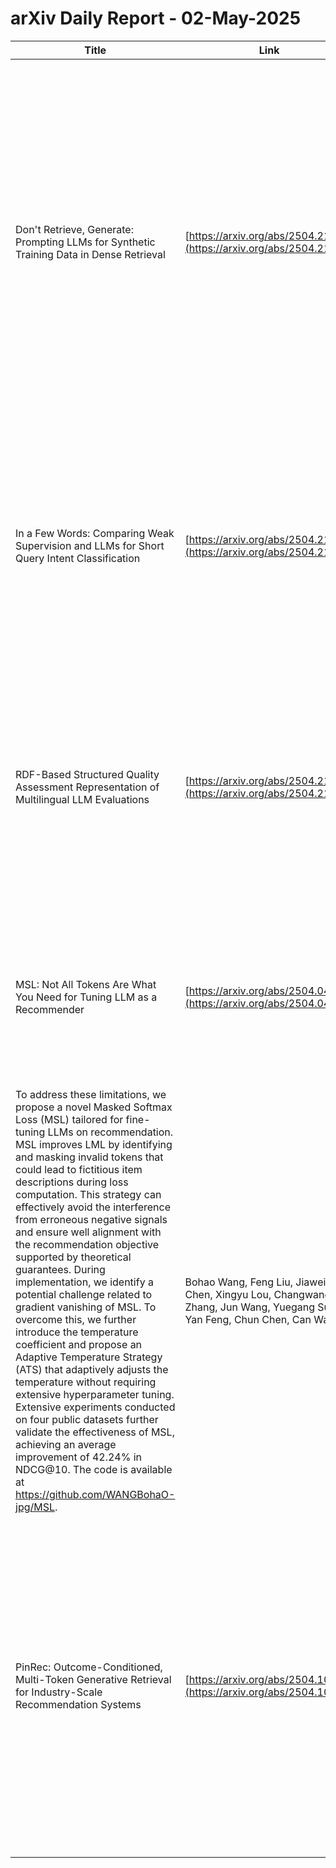 # arXiv Daily Report - 02-May-2025

| Title | Link | abstract | author |
| --- | --- | --- | --- |
| Don't Retrieve, Generate: Prompting LLMs for Synthetic Training Data in Dense Retrieval | [https://arxiv.org/abs/2504.21015](https://arxiv.org/abs/2504.21015) | Training effective dense retrieval models often relies on hard negative (HN) examples mined from the document corpus via methods like BM25 or cross-encoders (CE), processes that can be computationally demanding and require full corpus access. This paper introduces a different approach, an end-to-end pipeline where a Large Language Model (LLM) first generates a query from a passage, and then generates a hard negative example using \emph{only} that query text. This corpus-free negative generation contrasts with standard mining techniques. We evaluated this \textsc{LLM Query $\rightarrow$ LLM HN} approach against traditional \textsc{LLM Query $\rightarrow$ BM25 HN} and \textsc{LLM Query $\rightarrow$ CE HN} pipelines using E5-Base and GTE-Base models on several BEIR benchmark datasets. Our results show the proposed all-LLM pipeline achieves performance identical to both the BM25 and the computationally intensive CE baselines across nDCG@10, Precision@10, and Recall@100 metrics. This demonstrates that our corpus-free negative generation method matches the effectiveness of complex, corpus-dependent mining techniques, offering a potentially simpler and more efficient pathway for training high-performance retrievers without sacrificing results. We make the dataset including the queries and the hard-negatives for all three methods publicly available https://huggingface.co/collections/chungimungi/arxiv-hard-negatives-68027bbc601ff6cc8eb1f449. | Aarush Sinha |
| In a Few Words: Comparing Weak Supervision and LLMs for Short Query Intent Classification | [https://arxiv.org/abs/2504.21398](https://arxiv.org/abs/2504.21398) | User intent classification is an important task in information retrieval. Previously, user intents were classified manually and automatically; the latter helped to avoid hand labelling of large datasets. Recent studies explored whether LLMs can reliably determine user intent. However, researchers have recognized the limitations of using generative LLMs for classification tasks. In this study, we empirically compare user intent classification into informational, navigational, and transactional categories, using weak supervision and LLMs. Specifically, we evaluate LLaMA-3.1-8B-Instruct and LLaMA-3.1-70B-Instruct for in-context learning and LLaMA-3.1-8B-Instruct for fine-tuning, comparing their performance to an established baseline classifier trained using weak supervision (ORCAS-I). Our results indicate that while LLMs outperform weak supervision in recall, they continue to struggle with precision, which shows the need for improved methods to balance both metrics effectively. | Daria Alexander, Arjen P. de Vries |
| RDF-Based Structured Quality Assessment Representation of Multilingual LLM Evaluations | [https://arxiv.org/abs/2504.21605](https://arxiv.org/abs/2504.21605) | Large Language Models (LLMs) increasingly serve as knowledge interfaces, yet systematically assessing their reliability with conflicting information remains difficult. We propose an RDF-based framework to assess multilingual LLM quality, focusing on knowledge conflicts. Our approach captures model responses across four distinct context conditions (complete, incomplete, conflicting, and no-context information) in German and English. This structured representation enables the comprehensive analysis of knowledge leakage-where models favor training data over provided context-error detection, and multilingual consistency. We demonstrate the framework through a fire safety domain experiment, revealing critical patterns in context prioritization and language-specific performance, and demonstrating that our vocabulary was sufficient to express every assessment facet encountered in the 28-question study. | Jonas Gwozdz, Andreas Both |
| MSL: Not All Tokens Are What You Need for Tuning LLM as a Recommender | [https://arxiv.org/abs/2504.04178](https://arxiv.org/abs/2504.04178) | Large language models (LLMs), known for their comprehension capabilities and extensive knowledge, have been increasingly applied to recommendation systems (RS). Given the fundamental gap between the mechanism of LLMs and the requirement of RS, researchers have focused on fine-tuning LLMs with recommendation-specific data to enhance their performance. Language Modeling Loss (LML), originally designed for language generation tasks, is commonly adopted. However, we identify two critical limitations of LML: 1) it exhibits significant divergence from the recommendation objective; 2) it erroneously treats all fictitious item descriptions as negative samples, introducing misleading training signals.
  To address these limitations, we propose a novel Masked Softmax Loss (MSL) tailored for fine-tuning LLMs on recommendation. MSL improves LML by identifying and masking invalid tokens that could lead to fictitious item descriptions during loss computation. This strategy can effectively avoid the interference from erroneous negative signals and ensure well alignment with the recommendation objective supported by theoretical guarantees. During implementation, we identify a potential challenge related to gradient vanishing of MSL. To overcome this, we further introduce the temperature coefficient and propose an Adaptive Temperature Strategy (ATS) that adaptively adjusts the temperature without requiring extensive hyperparameter tuning. Extensive experiments conducted on four public datasets further validate the effectiveness of MSL, achieving an average improvement of 42.24% in NDCG@10. The code is available at https://github.com/WANGBohaO-jpg/MSL. | Bohao Wang, Feng Liu, Jiawei Chen, Xingyu Lou, Changwang Zhang, Jun Wang, Yuegang Sun, Yan Feng, Chun Chen, Can Wang |
| PinRec: Outcome-Conditioned, Multi-Token Generative Retrieval for Industry-Scale Recommendation Systems | [https://arxiv.org/abs/2504.10507](https://arxiv.org/abs/2504.10507) | Generative retrieval methods utilize generative sequential modeling techniques, such as transformers, to generate candidate items for recommender systems. These methods have demonstrated promising results in academic benchmarks, surpassing traditional retrieval models like two-tower architectures. However, current generative retrieval methods lack the scalability required for industrial recommender systems, and they are insufficiently flexible to satisfy the multiple metric requirements of modern systems. This paper introduces PinRec, a novel generative retrieval model developed for applications at Pinterest. PinRec utilizes outcome-conditioned generation, enabling modelers to specify how to balance various outcome metrics, such as the number of saves and clicks, to effectively align with business goals and user exploration. Additionally, PinRec incorporates multi-token generation to enhance output diversity while optimizing generation. Our experiments demonstrate that PinRec can successfully balance performance, diversity, and efficiency, delivering a significant positive impact to users using generative models. This paper marks a significant milestone in generative retrieval, as it presents, to our knowledge, the first rigorous study on implementing generative retrieval at the scale of Pinterest. | Anirudhan Badrinath, Prabhat Agarwal, Laksh Bhasin, Jaewon Yang, Jiajing Xu, Charles Rosenberg |
